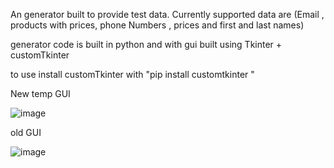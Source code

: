 An generator built to provide test data. Currently supported data are (Email , products with prices, phone Numbers , prices and  first and last names)

generator code is built in python and with gui built using Tkinter + customTkinter

to use install customTkinter with "pip install customtkinter "

New temp GUI 

![image](https://user-images.githubusercontent.com/93944055/213881423-c9b99962-1550-4336-8490-a67f538c7697.png)


old GUI

![image](https://user-images.githubusercontent.com/93944055/213772568-26f4439a-5744-421d-a70e-19cd87f2ac38.png)
